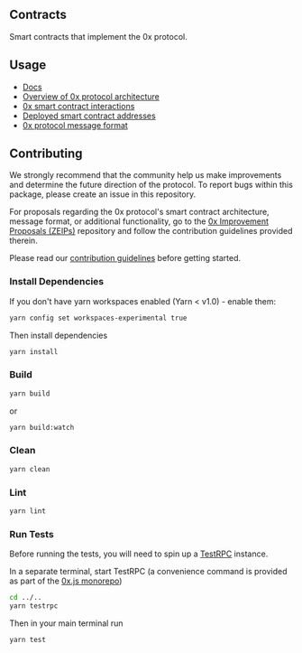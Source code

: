 ## Contracts

Smart contracts that implement the 0x protocol.

## Usage

* [Docs](https://0xproject.com/docs/contracts)
* [Overview of 0x protocol architecture](https://0xproject.com/wiki#Architecture)
* [0x smart contract interactions](https://0xproject.com/wiki#Contract-Interactions)
* [Deployed smart contract addresses](https://0xproject.com/wiki#Deployed-Addresses)
* [0x protocol message format](https://0xproject.com/wiki#Message-Format)

## Contributing

We strongly recommend that the community help us make improvements and determine the future direction of the protocol. To report bugs within this package, please create an issue in this repository.

For proposals regarding the 0x protocol's smart contract architecture, message format, or additional functionality, go to the [0x Improvement Proposals (ZEIPs)](https://github.com/0xProject/ZEIPs) repository and follow the contribution guidelines provided therein.

Please read our [contribution guidelines](../../CONTRIBUTING.md) before getting started.

### Install Dependencies

If you don't have yarn workspaces enabled (Yarn < v1.0) - enable them:

```bash
yarn config set workspaces-experimental true
```

Then install dependencies

```bash
yarn install
```

### Build

```bash
yarn build
```

or

```bash
yarn build:watch
```

### Clean

```bash
yarn clean
```

### Lint

```bash
yarn lint
```

### Run Tests

Before running the tests, you will need to spin up a [TestRPC](https://www.npmjs.com/package/ethereumjs-testrpc) instance.

In a separate terminal, start TestRPC (a convenience command is provided as part of the [0x.js monorepo](https://github.com/0xProject/0x.js))

```bash
cd ../..
yarn testrpc
```

Then in your main terminal run

```bash
yarn test
```
